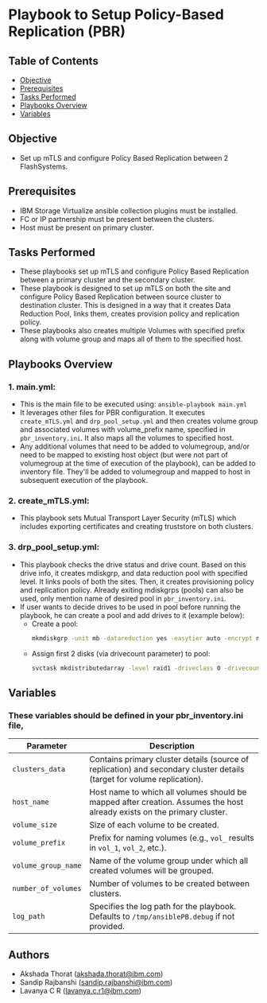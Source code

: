 # Playbook to Setup Policy-Based Replication (PBR)

## Table of Contents
- [Objective](#objective)
- [Prerequisites](#prerequisites)
- [Tasks Performed](#tasks-performed)
- [Playbooks Overview](#playbooks-overview)
- [Variables](#variables)

## Objective

- Set up mTLS and configure Policy Based Replication between 2 FlashSystems.

## Prerequisites

- IBM Storage Virtualize ansible collection plugins must be installed.
- FC or IP partnership must be present between the clusters.
- Host must be present on primary cluster.

## Tasks Performed

- These playbooks set up mTLS and configure Policy Based Replication between a primary cluster and the secondary cluster.
- These playbook is designed to set up mTLS on both the site and configure Policy Based Replication between source cluster to destination cluster. This is designed in a way that it creates Data Reduction Pool, links them, creates provision policy and replication policy. 
- These playbooks also creates multiple Volumes with specified prefix along with volume group and maps all of them to the specified host.

## Playbooks Overview

### 1. main.yml:
  - This is the main file to be executed using: `ansible-playbook main.yml`
  - It leverages other files for PBR configuration. It executes `create_mTLS.yml` and `drp_pool_setup.yml` and then creates volume group and associated volumes with volume_prefix name, specified in `pbr_inventory.ini`. It also maps all the volumes to specified host.
  - Any additional volumes that need to be added to volumegroup, and/or need to be mapped to existing host object (but were not part of volumegroup at the time of execution of the playbook), can be added to inventory file. They'll be added to volumegroup and mapped to host in subsequent execution of the playbook.

###  2. create_mTLS.yml:
  - This playbook sets Mutual Transport Layer Security (mTLS) which includes exporting certificates and creating truststore on both clusters.

###  3. drp_pool_setup.yml:
  - This playbook checks the drive status and drive count. Based on this drive info, it creates mdiskgrp, and data reduction pool with specified level. It links pools of both the sites. Then, it creates provisioning policy and replication policy. Already exiting mdiskgrps (pools) can also be used, only mention name of desired pool in `pbr_inventory.ini`.
  - If user wants to decide drives to be used in pool before running the playbook, he can create a pool and add drives to it (example below):
    - Create a pool:
      ```sh
      mkmdiskgrp -unit mb -datareduction yes -easytier auto -encrypt no -ext 1024 -gui -guiid 0 -name mdg0-warning 80%
      ```
    - Assign first 2 disks  (via drivecount parameter) to pool:
      ```sh
      svctask mkdistributedarray -level raid1 -driveclass 0 -drivecount 2 mdg0 (used drive 0 and drive 1) 
      ```

## Variables

### These variables should be defined in your pbr_inventory.ini file,

| Parameter                    | Description                                                                                                                     |
|-----------------------------|---------------------------------------------------------------------------------------------------------------------------------|
| `clusters_data`                | Contains primary cluster details (source of replication) and secondary cluster details (target for volume replication).         |
| `host_name`                 | Host name to which all volumes should be mapped after creation. Assumes the host already exists on the primary cluster.         |
| `volume_size`                    | Size of each volume to be created.                                        |
| `volume_prefix`                    | Prefix for naming volumes (e.g., `vol_` results in `vol_1`, `vol_2`, etc.).                                        |
| `volume_group_name`                    | Name of the volume group under which all created volumes will be grouped.                                        |
| `number_of_volumes`        | Number of volumes to be created between clusters.                                                                                |
| `log_path`                  | Specifies the log path for the playbook. Defaults to `/tmp/ansiblePB.debug` if not provided.                                    |

## Authors

- Akshada Thorat  (akshada.thorat@ibm.com)
- Sandip Rajbanshi (sandip.rajbanshi@ibm.com)
- Lavanya C R (lavanya.c.r1@ibm.com)
